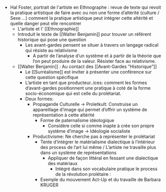 - Hal Foster, portrait de l'artiste en Ethnographe : revue de texte qui revoit la pratique artistique de faire avec ou non une forme d’altérité (culture / Sexe …) comment la pratique artistique peut intégrer cette altérité et quelle danger peut elle rencontrer
	- L'artiste et l' [[Ethnographie]]
	- Introduit le texte de [[Walter Benjamin]] pour trouver un référent historique qui pose une question
		- Les avant-gardes pensent se situer à travers un langage radical qui résiste au relativisme
			- A partir de l’analyse d’un système  et à partir de la théorie que l’on peut produire de la valeur. Résister face au relativisme.
	- [[Walter Benjamin]] : Au contact des [[Avant-Gardes "Historique"]]
		- Le [[Surréalisme]] est inviter à présenter une conférence sur cette question spécifique
		- L’artiste en tant que producteur..ices: comment les formes d’avant-gardes positionnent une pratique à coté de la forme socio-économique qui est celle du prolétariat.
		- Deux formes:
			- Propagande Culturelle -> Proletkult: Construise un appareillage d’image qui permet d’offrir un système de représentation à cette altérité
				- Forme de paternalisme idéologique
					- Considère celle si comme inapte à crée son propre système d’image -> Idéologie socialiste
			- Productivisme: Ne cherche pas à représenter le prolétariat
				- Tente d’intégrer le matérialisme dialectique à l’intérieur des process de l’art lui même / L’artiste ne travaille plus dans un système de représentations
					- Appliquer de façon littéral en fessant une dialectique des matériaux
						- Intégré dans son vocabulaire pratique le process de la révolution prolétaire :
				- Exemple du mouvement Act-Up et du travaille de Barbara KRUGER